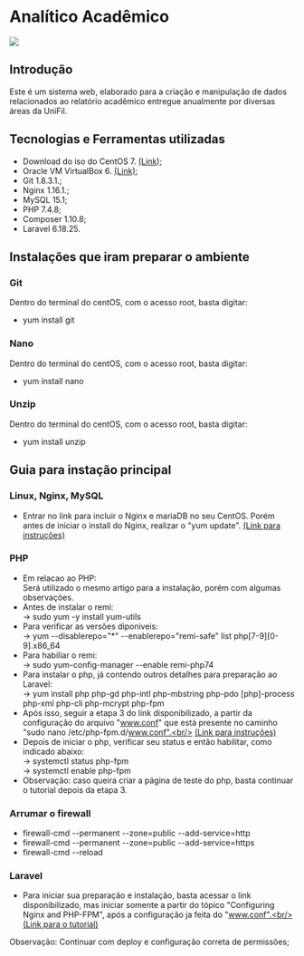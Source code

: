 # Analítico Acadêmico

<div> 
    <img src="https://user-images.githubusercontent.com/54729444/215613931-de047fdd-de19-4fb9-b492-acfa0d78b968.png" with="500px"/>
</div>


## Introdução
Este é um sistema web, elaborado para a criação e manipulação de dados relacionados ao relatório acadêmico entregue anualmente por diversas áreas da UniFil.

## Tecnologias e Ferramentas utilizadas
* Download do iso do CentOS 7. [(Link)](http://isoredirect.centos.org/centos/7/isos/x86_64/);
* Oracle VM VirtualBox 6. [(Link)](https://www.virtualbox.org/wiki/Download_Old_Builds_6_0);
* Git 1.8.3.1.;
* Nginx 1.16.1.;
* MySQL 15.1;
* PHP 7.4.8;
* Composer 1.10.8;
* Laravel 6.18.25.

## Instalações que iram preparar o ambiente
### Git 
Dentro do terminal do centOS, com o acesso root, basta digitar:
* yum install git 

### Nano
Dentro do terminal do centOS, com o acesso root, basta digitar:
* yum install nano

### Unzip
Dentro do terminal do centOS, com o acesso root, basta digitar:
* yum install unzip

## Guia para instação principal
### Linux, Nginx, MySQL
* Entrar no link para incluir o Nginx e mariaDB no seu CentOS. Porém antes de iniciar o install do Nginx, realizar o "yum update".
[(Link para instruções)](https://www.digitalocean.com/community/tutorials/how-to-install-linux-nginx-mysql-php-lemp-stack-on-centos-7)

### PHP
* Em relacao ao PHP:<br/>
Será utilizado o mesmo artigo para a instalação, porém com algumas observações. 
* Antes de instalar o remi:<br/>
-> sudo yum -y install yum-utils
* Para verificar as versões diponiveis:<br/>
-> yum --disablerepo="*" --enablerepo="remi-safe" list php[7-9][0-9].x86_64
* Para habiliar o remi:<br/>
-> sudo yum-config-manager --enable remi-php74
* Para instalar o php, já contendo outros detalhes para preparação ao Laravel:<br/>
-> yum install php php-gd php-intl php-mbstring php-pdo [php]-process php-xml php-cli php-mcrypt php-fpm
* Após isso, seguir a etapa 3 do link disponibilizado, a partir da configuração do arquivo "www.conf" que está presente no caminho "sudo nano /etc/php-fpm.d/www.conf".<br/> [(Link para instruções)](https://www.digitalocean.com/community/tutorials/how-to-install-linux-nginx-mysql-php-lemp-stack-on-centos-7)
* Depois de iniciar o php, verificar seu status e então habilitar, como indicado abaixo:<br/>
-> systemctl status php-fpm<br/>
-> systemctl enable php-fpm
* Observação: caso queira criar a página de teste do php, basta continuar o tutorial depois da etapa 3.

### Arrumar o firewall
* firewall-cmd --permanent --zone=public --add-service=http
* firewall-cmd --permanent --zone=public --add-service=https
* firewall-cmd --reload

### Laravel
* Para iniciar sua preparação e instalação, basta acessar o link disponibilizado, mas iniciar somente a partir do tópico "Configuring Nginx and PHP-FPM", após a configuração ja feita do "www.conf".<br/>
[(Link para o tutorial)](https://www.hugeserver.com/kb/install-laravel-centos-nginx/)

Observação: Continuar com deploy e configuração correta de permissões;


